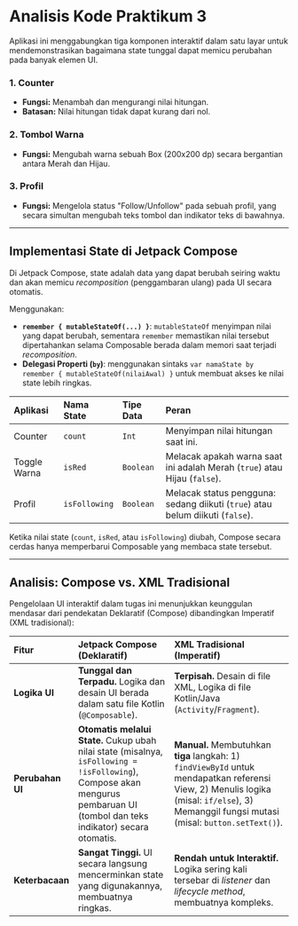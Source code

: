 # Analisis Kode Praktikum 3

Aplikasi ini menggabungkan tiga komponen interaktif dalam satu layar untuk mendemonstrasikan bagaimana state tunggal dapat memicu perubahan pada banyak elemen UI.

### 1. Counter
* **Fungsi:** Menambah dan mengurangi nilai hitungan.
* **Batasan:** Nilai hitungan tidak dapat kurang dari nol.

### 2. Tombol Warna
* **Fungsi:** Mengubah warna sebuah Box (200x200 dp) secara bergantian antara Merah dan Hijau.

### 3. Profil
* **Fungsi:** Mengelola status "Follow/Unfollow" pada sebuah profil, yang secara simultan mengubah teks tombol dan indikator teks di bawahnya.

---

## Implementasi State di Jetpack Compose

Di Jetpack Compose, state adalah data yang dapat berubah seiring waktu dan akan memicu *recomposition* (penggambaran ulang) pada UI secara otomatis.

Menggunakan:

* **`remember { mutableStateOf(...) }`**: `mutableStateOf` menyimpan nilai yang dapat berubah, sementara `remember` memastikan nilai tersebut dipertahankan selama Composable berada dalam memori saat terjadi *recomposition*.
* **Delegasi Properti (`by`)**: menggunakan sintaks `var namaState by remember { mutableStateOf(nilaiAwal) }` untuk membuat akses ke nilai state lebih ringkas.

| Aplikasi | Nama State | Tipe Data | Peran |
| :--- | :--- | :--- | :--- |
| Counter | `count` | `Int` | Menyimpan nilai hitungan saat ini. |
| Toggle Warna | `isRed` | `Boolean` | Melacak apakah warna saat ini adalah Merah (`true`) atau Hijau (`false`). |
| Profil | `isFollowing` | `Boolean` | Melacak status pengguna: sedang diikuti (`true`) atau belum diikuti (`false`). |

Ketika nilai state (`count`, `isRed`, atau `isFollowing`) diubah, Compose secara cerdas hanya memperbarui Composable yang membaca state tersebut.

---

## Analisis: Compose vs. XML Tradisional

Pengelolaan UI interaktif dalam tugas ini menunjukkan keunggulan mendasar dari pendekatan Deklaratif (Compose) dibandingkan Imperatif (XML tradisional):

| Fitur | Jetpack Compose (Deklaratif) | XML Tradisional (Imperatif) |
| :--- | :--- | :--- |
| **Logika UI** | **Tunggal dan Terpadu.** Logika dan desain UI berada dalam satu file Kotlin (`@Composable`). | **Terpisah.** Desain di file XML, Logika di file Kotlin/Java (`Activity`/`Fragment`). |
| **Perubahan UI** | **Otomatis melalui State.** Cukup ubah nilai state (misalnya, `isFollowing = !isFollowing`), Compose akan mengurus pembaruan UI (tombol dan teks indikator) secara otomatis. | **Manual.** Membutuhkan **tiga** langkah: 1) `findViewById` untuk mendapatkan referensi View, 2) Menulis logika (misal: `if/else`), 3) Memanggil fungsi mutasi (misal: `button.setText()`). |
| **Keterbacaan** | **Sangat Tinggi.** UI secara langsung mencerminkan state yang digunakannya, membuatnya ringkas. | **Rendah untuk Interaktif.** Logika sering kali tersebar di *listener* dan *lifecycle method*, membuatnya kompleks. |

